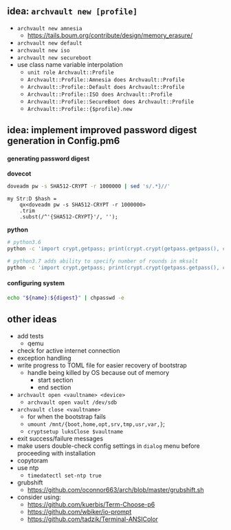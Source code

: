## idea: `archvault new [profile]`

- `archvault new amnesia`
  - https://tails.boum.org/contribute/design/memory_erasure/
- `archvault new default`
- `archvault new iso`
- `archvault new secureboot`
- use class name variable interpolation
  - `unit role Archvault::Profile`
  - `Archvault::Profile::Amnesia does Archvault::Profile`
  - `Archvault::Profile::Default does Archvault::Profile`
  - `Archvault::Profile::ISO does Archvault::Profile`
  - `Archvault::Profile::SecureBoot does Archvault::Profile`
  - `Archvault::Profile::{$profile}.new`

## idea: implement improved password digest generation in Config.pm6

#### generating password digest

**dovecot**

```sh
doveadm pw -s SHA512-CRYPT -r 1000000 | sed 's/.*}//'
```

```perl6
my Str:D $hash =
    qx<doveadm pw -s SHA512-CRYPT -r 1000000>
    .trim
    .subst(/^'{SHA512-CRYPT}'/, '');
```

**python**

```sh
# python3.6
python -c 'import crypt,getpass; print(crypt.crypt(getpass.getpass(), crypt.mksalt(crypt.METHOD_SHA512)))'

# python3.7 adds ability to specify number of rounds in mksalt
python -c 'import crypt,getpass; print(crypt.crypt(getpass.getpass(), crypt.mksalt(crypt.METHOD_SHA512, 1000000)))'
```

#### configuring system

```sh
echo "${name}:${digest}" | chpasswd -e
```

## other ideas

- add tests
  - qemu
- check for active internet connection
- exception handling
- write progress to TOML file for easier recovery of bootstrap
  - handle being killed by OS because out of memory
    - start section
    - end section
- `archvault open <vaultname> <device>`
  - `archvault open vault /dev/sdb`
- `archvault close <vaultname>`
  - for when the bootstrap fails
  - `umount /mnt/{boot,home,opt,srv,tmp,usr,var,}`;
  - `cryptsetup luksClose $vaultname`
- exit success/failure messages
- make users double-check config settings in `dialog` menu before
  proceeding with installation
- copytoram
- use ntp
  - `timedatectl set-ntp true`
- grubshift
  - https://github.com/oconnor663/arch/blob/master/grubshift.sh
- consider using:
  - https://github.com/kuerbis/Term-Choose-p6
  - https://github.com/wbiker/io-prompt
  - https://github.com/tadzik/Terminal-ANSIColor
